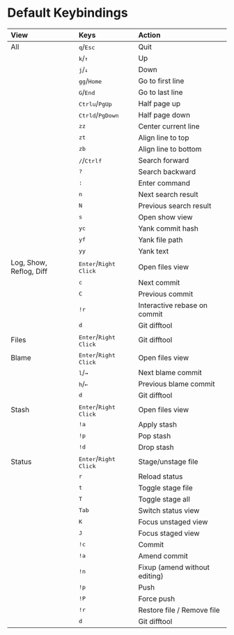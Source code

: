 # Default Keybindings

| View | Keys | Action |
|:---|:---|:---|
| All | <kbd>q</kbd>/<kbd>Esc</kbd> | Quit |
| | <kbd>k</kbd>/<kbd>↑</kbd> | Up |
| | <kbd>j</kbd>/<kbd>↓</kbd> | Down |
| | <kbd>g</kbd><kbd>g</kbd>/<kbd>Home</kbd> | Go to first line |
| | <kbd>G</kbd>/<kbd>End</kbd> | Go to last line |
| | <kbd>Ctrl</kbd><kbd>u</kbd>/<kbd>PgUp</kbd> | Half page up |
| | <kbd>Ctrl</kbd><kbd>d</kbd>/<kbd>PgDown</kbd> | Half page down |
| | <kbd>zz</kbd> | Center current line |
| | <kbd>zt</kbd> | Align line to top |
| | <kbd>zb</kbd> | Align line to bottom |
| | <kbd>/</kbd>/<kbd>Ctrl</kbd><kbd>f</kbd> | Search forward |
| | <kbd>?</kbd> | Search backward |
| | <kbd>:</kbd> | Enter command |
| | <kbd>n</kbd> | Next search result |
| | <kbd>N</kbd> | Previous search result |
| | <kbd>s</kbd> | Open show view |
| | <kbd>yc</kbd> | Yank commit hash |
| | <kbd>yf</kbd> | Yank file path |
| | <kbd>yy</kbd> | Yank text |
| Log, Show, Reflog, Diff | <kbd>Enter</kbd>/<kbd>Right Click</kbd> | Open files view |
| | <kbd>c</kbd> | Next commit |
| | <kbd>C</kbd> | Previous commit |
| | <kbd>!r</kbd> | Interactive rebase on commit |
| | <kbd>d</kbd> | Git difftool |
| Files | <kbd>Enter</kbd>/<kbd>Right Click</kbd> | Git difftool |
| Blame | <kbd>Enter</kbd>/<kbd>Right Click</kbd> | Open files view |
| | <kbd>l</kbd>/<kbd>→</kbd> | Next blame commit |
| | <kbd>h</kbd>/<kbd>←</kbd> | Previous blame commit |
| | <kbd>d</kbd> | Git difftool |
| Stash | <kbd>Enter</kbd>/<kbd>Right Click</kbd> | Open files view |
| | <kbd>!a</kbd> | Apply stash |
| | <kbd>!p</kbd> | Pop stash |
| | <kbd>!d</kbd> | Drop stash |
| Status | <kbd>Enter</kbd>/<kbd>Right Click</kbd> | Stage/unstage file |
| | <kbd>r</kbd> | Reload status |
| | <kbd>t</kbd> | Toggle stage file |
| | <kbd>T</kbd> | Toggle stage all |
| | <kbd>Tab</kbd> | Switch status view |
| | <kbd>K</kbd> | Focus unstaged view |
| | <kbd>J</kbd> | Focus staged view |
| | <kbd>!c</kbd> | Commit |
| | <kbd>!a</kbd> | Amend commit |
| | <kbd>!n</kbd> | Fixup (amend without editing) |
| | <kbd>!p</kbd> | Push |
| | <kbd>!P</kbd> | Force push |
| | <kbd>!r</kbd> | Restore file / Remove file |
| | <kbd>d</kbd> | Git difftool |
